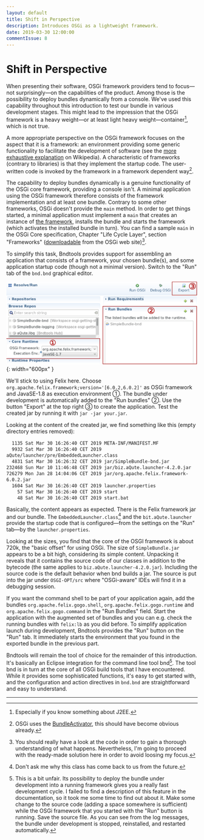 ```yaml
---
layout: default
title: Shift in Perspective
description: Introduces OSGi as a lightweight framework. 
date: 2019-03-30 12:00:00
commentIssue: 8
---
```


# Shift in Perspective

When presenting their software, OSGi framework providers tend to focus&mdash;not surprisingly&mdash;on the capabilities of the product. Among those is the possibility to deploy bundles dynamically from a console. We've used this capability throughout this introduction to test our bundle in various development stages. This might lead to the impression that the OSGi framework is a heavy weight&mdash;or at least light heavy weight&mdash;container[^j2ee], which is not true.

A more appropriate perspective on the OSGi framework focuses on the aspect that it is a framework: an environment providing some generic functionality to facilitate the development of software (see the [more exhaustive explanation](https://en.wikipedia.org/wiki/Software_framework) on Wikipedia). A characteristic of frameworks (contrary to libraries) is that they implement the startup code. The user-written code is invoked by the framework in a framework dependent way[^invok].

The capability to deploy bundles dynamically is a genuine functionality of the OSGi core framework, providing a console isn't. A minimal application using the OSGi framework therefore consists of the framework implementation and at least one bundle. Contrary to some other frameworks, OSGi doesn't provide the ``main`` method. In order to get things started, a minimal application must implement a ``main`` that creates an instance of [the framework](https://osgi.org/javadoc/r6/core/org/osgi/framework/launch/Framework.html), installs the bundle and starts the framework (which activates the installed bundle in turn). You can find a sample ``main`` in the OSGi Core specification, Chapter "Life  Cycle Layer", section "Frameworks" ([downloadable](https://www.osgi.org/developer/downloads/release-6/) from the OSGi web site)[^ownStartup].

[^ownStartup]: You should really have a look at the code in order to gain a thorough understanding of what happens. Nevertheless, I'm going to proceed with the ready-made solution here in order to avoid loosing my focus.

To simplify this task, Bndtools provides support for assembling an application that consists of a framework, your chosen bundle(s), and some application startup code (though not a minimal version). Switch to the "Run" tab of the ``bnd.bnd`` graphical editor.

![Bndtools Run tab](images/Bndtools-run.svg){: width="600px" }

We'll stick to using Felix here. Choose `org.apache.felix.framework;version='[6.0.2,6.0.2]'` as OSGi framework and JavaSE-1.8 as execution environment ①. The bundle under development is automatically added to the "Run bundles" ②. Use the button "Export" at the top right ③ to create the application. Test the created jar by running it with ``jar -jar your.jar``.

Looking at the content of the created jar, we find something like this (empty directory entries removed):

```
  1135 Sat Mar 30 16:26:40 CET 2019 META-INF/MANIFEST.MF
  9932 Sat Mar 30 16:26:40 CET 2019 aQute/launcher/pre/EmbeddedLauncher.class
  4831 Sat Mar 30 16:26:32 CET 2019 jar/SimpleBundle-bnd.jar
232468 Sun Mar 10 11:46:48 CET 2019 jar/biz.aQute.launcher-4.2.0.jar
726279 Mon Jan 28 14:04:06 CET 2019 jar/org.apache.felix.framework-6.0.2.jar
  1604 Sat Mar 30 16:26:40 CET 2019 launcher.properties
    57 Sat Mar 30 16:26:40 CET 2019 start
    48 Sat Mar 30 16:26:40 CET 2019 start.bat
```

Basically, the content appears as expected. There is the Felix framework jar and our bundle. The ``EmbeddedLauncher.class``[^st] and the ``bit.aQute.launcher`` provide the startup code that is configured&mdash;from the settings on the "Run" tab&mdash;by the ``launcher.properties``.

Looking at the sizes, you find that the core of the OSGI framework is about 720k, the "basic offset" for using OSGi. The size of ``SimpleBundle.jar`` appears to be a bit high, considering its simple content. Unpacking it reveals that it contains the source code of our classes in addition to the bytecode (the same applies to ``biz.aQute.launcher-4.2.0.jar``). Including the source code is the default behavior when bnd builds a jar. The source is put into the jar under ``OSGI-OPT/src`` where "OSGi-aware" IDEs will find it in a debugging session.

If you want the command shell to be part of your application again, add the bundles ``org.apache.felix.gogo.shell``, ``org.apache.felix.gogo.runtime`` and ``org.apache.felix.gogo.command`` in the "Run Bundles" field. Start the application with the augmented set of bundles and you can e.g. check the running bundles with ``felix:lb`` as you did before. To simplify application launch during development, Bndtools provides the "Run" button on the "Run" tab. It immediately starts the environment that you found in the exported bundle in the previous part.

Bndtools will remain the tool of choice for the remainder of this introduction. It's basically an Eclipse integration for the command line tool bnd[^mti]. The tool bnd is in turn at the core of all OSGi build tools that I have encountered. While it provides some sophisticated functions, it's easy to get started with, and the configuration and action directives in `bnd.bnd` are straightforward and easy to understand.

[^mti]: This is a bit unfair. Its possibility to deploy the bundle under development into a running framework gives you a really fast development cycle. I failed to find a description of this feature in the documentation, so it took me some time to find out about it. Make some change to the source code (adding a space somewhere is sufficient) while the OSGi framework that you started with the "Run" button is running. Save the source file. As you can see from the log messages, the bundle under development is stopped, reinstalled, and restarted automatically.

---

[^j2ee]: Especially if you know something about J2EE.

[^invok]: OSGi uses the [BundleActivator](https://osgi.org/javadoc/r6/core/org/osgi/framework/BundleActivator.html), this should have become obvious already.

[^st]: Don't ask me why this class has come back to us from the future.